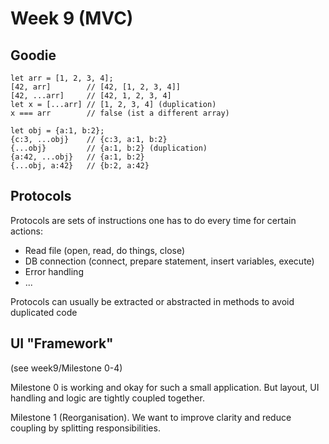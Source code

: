 # Week 9 (MVC)

## Goodie

    let arr = [1, 2, 3, 4];
    [42, arr]        // [42, [1, 2, 3, 4]]
    [42, ...arr]     // [42, 1, 2, 3, 4]
    let x = [...arr] // [1, 2, 3, 4] (duplication)
    x === arr        // false (ist a different array)
    
    let obj = {a:1, b:2};
    {c:3, ...obj}    // {c:3, a:1, b:2}
    {...obj}         // {a:1, b:2} (duplication)
    {a:42, ...obj}   // {a:1, b:2}
    {...obj, a:42}   // {b:2, a:42}

## Protocols

Protocols are sets of instructions one has to do every time for certain actions:
- Read file (open, read, do things, close)
- DB connection (connect, prepare statement, insert variables, execute)
- Error handling
- ...

Protocols can usually be extracted or abstracted in methods to avoid duplicated code

## UI "Framework"

(see week9/Milestone 0-4)

Milestone 0 is working and okay for such a small application. But layout, UI handling and logic are tightly coupled together.

Milestone 1 (Reorganisation). We want to improve clarity and reduce coupling by splitting responsibilities.